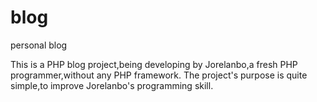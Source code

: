 # blog
personal blog


This is a PHP blog project,being developing by Jorelanbo,a fresh PHP programmer,without any PHP framework.
The project's purpose is quite simple,to improve Jorelanbo's programming skill.
